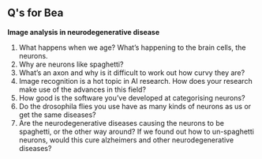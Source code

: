 Q's for Bea
-----

**Image analysis in neurodegenerative disease**

1. What happens when we age? What’s happening to the brain cells, the neurons.
2. Why are neurons like spaghetti?
3. What’s an axon and why is it difficult to work out how curvy they are?
4. Image recognition is a hot topic in AI research. How does your research make use of the advances in this field?
5. How good is the software you’ve developed at categorising neurons?
7. Do the drosophila flies you use have as many kinds of neurons as us or get the same diseases?
8. Are the neurodegenerative diseases causing the neurons to be spaghetti, or the other way around? If we found out how to un-spaghetti neurons, would this cure alzheimers and other neurodegenerative diseases?
